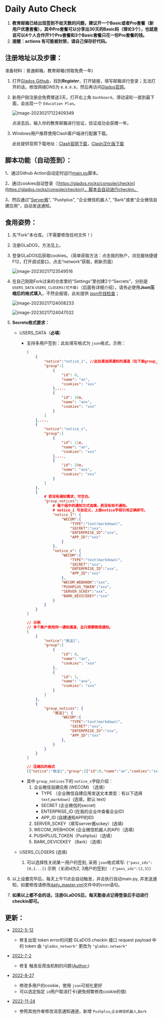 # Daily Auto Check

1. **教育邮箱已经出现签到不给天数的问题，建议开一个Basic或者Pro套餐（新用户优惠套餐），其中Pro套餐可以分享出30天的Basic码（理论3个），也就是说可以4个人合作开1个Pro套餐和3个Basic套餐只花一份Pro套餐的钱。**
2. **提醒：actions 有可能被封禁，请自己保存好代码。**

## 注册地址以及步骤：

准备材料：普通邮箱，教育邮箱(领取免费一年)

1. 打开[Glados Github](https://github.com/glados-network/GLaDOS)，找到***Register***，打开链接，填写邮箱进行登录；无法打开的话，修改网络DNS为 `8.8.8.8`，然后再访问[Glados官网](https://glados.rocks/)。
2. 新用户刚注册会免费赠送3天，打开右上角 `Dashboard`，滑动滚轮一直到最下面，会出现一个 `Education Plan`。

   ![image-20230217122409349](resource/README/image-20230217122409349.png)

   点进去后，输入你的教育邮箱进行验证，验证成功会获赠一年。
3. Windows用户推荐使用Clash客户端进行配置下载。

   此处提供官网下载地址：[Clash官网下载](https://github.com/Fndroid/clash_for_windows_pkg)，[Clash汉化版下载](https://github.com/ender-zhao/Clash-for-Windows_Chinese)

## 脚本功能（自动签到）：

1、通过Github Action自动定时运行[main.py](./codes/main.py)脚本。

2、通过cookies自动登录（[https://glados.rocks/console/checkin](https://glados.rocks/console/checkin))，脚本会自动进行checkin。

3、然后通过"[Server酱](https://sct.ftqq.com/)", "Pushplus", "企业微信机器人", "Bark"或者“企业微信自建应用”，自动发送通知。

## 食用姿势：

1. 先“Fork”本仓库。（不需要修改任何文件！）
2. 注册GLaDOS，方法见上。
3. 登录GLaDOS后获取cookies。（简单获取方法：点击我的账户，浏览器快捷键F12，打开调试窗口，点击“network”获取，刷新页面）

   ![image-20230217123549516](resource/README/image-20230217123549516.png)
4. 在自己刚刚Fork过来的仓库里的“Settings”里创建2个“Secrets”，分别是 `USERS_DATA` `USERS_CLOSERS(可不填)`（后面有详细介绍），请务必使用**Json压缩后的格式填入**，不然会报错，此处提供 [json在线检查](https://www.sojson.com/)；

   ![image-20230217124008233](resource/README/image-20230217124008233.png)

   ![image-20230217124047032](resource/README/image-20230217124047032.png)
5. **Secrets格式要求：**

   - USERS_DATA（**必填**）

     - 支持多用户签到：此处填写格式为 `json`格式，示例：
       ````json
       [
           {
               "notice":"notice_1", //此处是选择通知的通道（在下面group_notices配置），一组只能选一种通知方式,选填。
               "group":[
                   {
                       "id": 0,
                       "name": "an",
                       "cookies": "xxx"
                   },...,
                   {
                       "id": 10x,
                       "name": "anx",
                       "cookies": "xxx"
                   }
               ]
           },...,
           {
               "notice":"notice_x",
               "group":[
                   {
                       "id": 11x,
                       "name": "an",
                       "cookies": "xxx"
                   },...,
                   {
                       "id": 20x,
                       "name": "anx",
                       "cookies": "xxx"
                   }
               ]
           },
           {
               # 若没有通知需求，可空白。
               "group_notices": {
                   # 每个组中的通知方式选填，若没有则不通知。
                   # notice_1 可自定义，上面notice字段引用正确即可。
                   "notice_1": {
                       "WECOM":{
                           "TYPE":"text(markdown)",
                           "SECRET":"xxx",
                           "ENTERPRISE_ID":"xxx",
                           "APP_ID":"xxx"
                       }
                   },
                   "notice_x": {
                       "WECOM":{
                           "TYPE":"text(markdown)",
                           "SECRET":"xxx",
                           "ENTERPRISE_ID":"xxx",
                           "APP_ID":"xxx"
                       },
                       "WECOM_WEBHOOK":"xxx",
                       "PUSHPLUS_TOKEN":"xxx",
                       "SERVER_SCKEY":"xxx",
                       "BARK_DEVICEKEY":"xxx"
                   }
               }
           }
       ]

       // 示例
       // 多个账户使用同一通知通道，且只想要微信通知。
       [
           {
               "notice":"推送1",
               "group":[
                   {
                       "id": 0,
                       "name": "an",
                       "cookies": "xxx"
                   },
                   {
                       "id": 1,
                       "name": "anx",
                       "cookies": "xxx"
                   }
               ]
           },
           {
               "group_notices": {
                   "推送1": {
                       "WECOM":{
                           "TYPE":"text(markdown)",
                           "SECRET":"xxx",
                           "ENTERPRISE_ID":"xxx",
                           "APP_ID":"xxx"
                       },
                   }
               }
           }
       ]

       // 压缩后的格式
       [{"notice":"推送1","group":[{"id":0,"name":"an","cookies":"xxx"},{"id":1,"name":"anx","cookies":"xxx"}]},{"group_notices":{"推送1":{"WECOM":{"TYPE":"text(markdown)","SECRET":"xxx","ENTERPRISE_ID":"xxx","APP_ID":"xxx"},"WECOM_WEBHOOK":"xxx","PUSHPLUS_TOKEN":"xxx"}}}]
       ````
     - 其中 `group_notices`下的 `notice_x`字段介绍：
       1. 企业微信自建应用 (WECOM) （选填）
          - TYPE （企业微信自建应用发送文本类型：有以下选择 `text`,`markdown`）(选填，默认 text)
          - SECRET (企业微信的secret)
          - ENTERPRISE_ID (在我的企业中查看企业ID)
          - APP_ID (自建通知APP的ID)
       2. SERVER_SCKEY（填写server酱sckey）(选填)
       3. WECOM_WEBHOOK (企业微信机器人的API)（选填）
       4. PUSHPLUS_TOKEN（Pushplus）（选填）
       5. BARK_DEVICEKEY （Bark）（选填）
   - USERS_CLOSERS (选填)

     1. 可以选择性关闭某一用户的签到, 采用 `json`格式填写:
        `{"pass_ids":[0,1...]}`
        示例（关闭id为2, 3用户的签到）:
        `{"pass_ids":[2,3]}`
6. 以上设置完毕后，每天上午11点会自动触发，并会执行自动main.py, 并发送通知，如要修改请修改[daily_master.yml](.github/workflows/daily_master.yml)文件中的cron语句。
7. **如果以上都不会的话，注册GLaDOS后，每天勤奋点记得登录后手动进行checkin即可。**

## 更新：

- [2022-5-12](./README.md)

  - 修复出现 token error的问题
    GLaDOS checkin 接口 request payload 中的 token 由 `"glados_network"` 更改为 `"glados.network"`
- [2022-7-2](./README.md)

  - 修复 触发反爬虫机制的问题([Author:](https://github.com/tyIceStream/GLaDOS_Checkin))
- [2022-8-27]()

  - 修改多用户的cookie，使用 `json`可视化更好
  - 可以选定指定 `id`用户取消打卡(避免频繁修改cookie的值)
- [2022-11-24]()

  - 参照其他作者修改消息通知通道，新增 `Pushplus`,``企业微信机器人``,`Bark`
